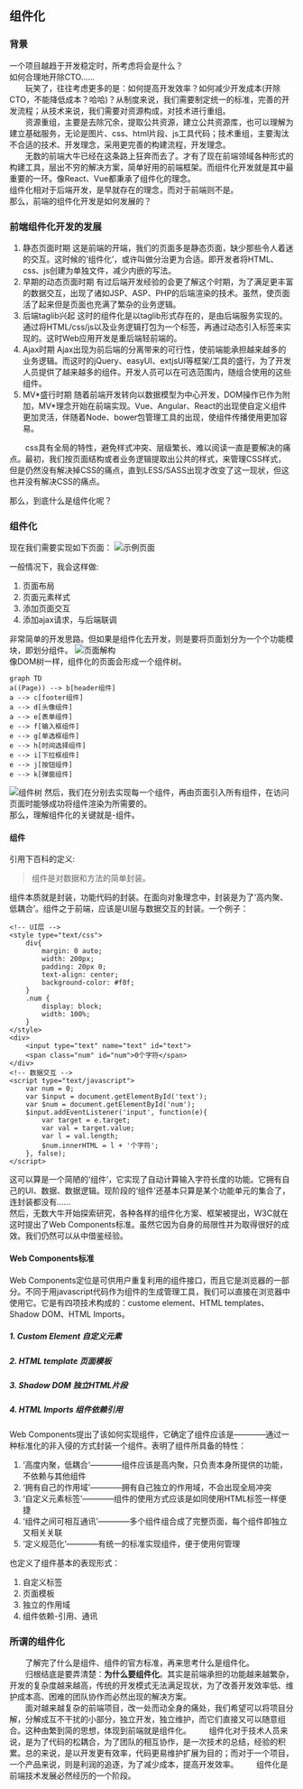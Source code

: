 ## 组件化 
### 背景  
一个项目越趋于开发稳定时，所考虑将会是什么？  
如何合理地开除CTO......  
&emsp;&emsp;玩笑了，往往考虑更多的是：如何提高开发效率？如何减少开发成本(开除CTO，不能降低成本？哈哈)？从制度来说，我们需要制定统一的标准，完善的开发流程；从技术来说，我们需要对资源构成，对技术进行重组。  
&emsp;&emsp;资源重组，主要是去除冗余，提取公共资源，建立公共资源库，也可以理解为建立基础服务，无论是图片、css、html片段、js工具代码；技术重组，主要淘汰不合适的技术、开发理念，采用更完善的构建流程，开发理念。  
&emsp;&emsp;无数的前端大牛已经在这条路上狂奔而去了。才有了现在前端领域各种形式的构建工具，层出不穷的解决方案，简单好用的前端框架。而组件化开发就是其中最重要的一环。像React、Vue都秉承了组件化的理念。  
组件化相对于后端开发，是早就存在的理念，而对于前端则不是。  
那么，前端的组件化开发是如何发展的？
### 前端组件化开发的发展
1. 静态页面时期
这是前端的开端，我们的页面多是静态页面，缺少那些令人着迷的交互。这时候的‘组件化’，或许叫做分治更为合适。即开发者将HTML、css、js创建为单独文件，减少内嵌的写法。
2. 早期的动态页面时期
有过后端开发经验的会更了解这个时期，为了满足更丰富的数据交互，出现了诸如JSP、ASP、PHP的后端渲染的技术。虽然，使页面活了起来但是页面也充满了繁杂的业务逻辑。
3. 后端taglib兴起
这时的组件化是以taglib形式存在的，是由后端服务实现的。通过将HTML/css/js以及业务逻辑打包为一个标签，再通过动态引入标签来实现的。这时Web应用开发是重后端轻前端的。
4. Ajax时期
Ajax出现为前后端的分离带来的可行性，使前端能承担越来越多的业务逻辑。而这时的jQuery、easyUI、extjsUI等框架/工具的盛行，为了开发人员提供了越来越多的组件。开发人员可以在可选范围内，随组合使用的这些组件。
5. MV\*盛行时期
随着前端开发转向以数据模型为中心开发，DOM操作已作为附加，MV*理念开始在前端实现。Vue、Angular、React的出现使自定义组件更加灵活，伴随着Node、bower包管理工具的出现，使组件传播使用更加容易。

&emsp;&emsp;css具有全局的特性，避免样式冲突、层级繁长、难以阅读一直是要解决的痛点。最初，我们按页面结构或者业务逻辑提取出公共的样式，来管理CSS样式，但是仍然没有解决掉CSS的痛点，直到LESS/SASS出现才改变了这一现状，但这也并没有解决CSS的痛点。 

那么，到底什么是组件化呢？  
### 组件化
现在我们需要实现如下页面：
![示例页面](assets/demo.jpg)   

一般情况下，我会这样做: 
1. 页面布局
2. 页面元素样式
3. 添加页面交互
4. 添加ajax请求，与后端联调

非常简单的开发思路。但如果是组件化去开发，则是要将页面划分为一个个功能模块，即划分组件。
![页面解构](assets/demo-constr.jpg)  
像DOM树一样，组件化的页面会形成一个组件树。
```
graph TD
a((Page)) --> b[header组件]
a --> c[footer组件]
a --> d[头像组件]
a --> e[表单组件]
e --> f[输入框组件]
e --> g[单选框组件]
e --> h[时间选择组件]
e --> i[下拉框组件]
e --> j[按钮组件]
e --> k[弹窗组件] 
```
![组件树](assets/com-tree.jpg)
然后，我们在分别去实现每一个组件，再由页面引入所有组件，在访问页面时能够成功将组件渲染为所需要的。  
那么，理解组件化的关键就是-组件。

#### 组件
引用下百科的定义:  
> 组件是对数据和方法的简单封装。

组件本质就是封装，功能代码的封装。在面向对象理念中，封装是为了‘高内聚、低耦合’。组件之于前端，应该是UI层与数据交互的封装。一个例子：
```
<!-- UI层 -->
<style type="text/css">
    div{
        margin: 0 auto;
        width: 200px;
        padding: 20px 0;
        text-align: center;
        background-color: #f0f;
    }
    .num {
        display: block;
        width: 100%;
    }
</style>
<div>
    <input type="text" name="text" id="text">
    <span class="num" id="num">0个字符</span>
</div>
<!-- 数据交互 -->
<script type="text/javascript">
    var num = 0;
    var $input = document.getElementById('text');
    var $num = document.getElementById('num');
    $input.addEventListener('input', function(e){
        var target = e.target;
        var val = target.value;
        var l = val.length;
        $num.innerHTML = l + '个字符';
    }, false);
</script>
```
这可以算是一个简陋的‘组件’，它实现了自动计算输入字符长度的功能。它拥有自己的UI、数据、数据逻辑。现阶段的‘组件’还基本只算是某个功能单元的集合了，连封装都没有......  
然后，无数大牛开始探索研究，各种各样的组件化方案、框架被提出，W3C就在这时提出了Web Components标准。虽然它因为自身的局限性并为取得很好的成效。我们仍然可以从中借鉴经验。

#### Web Components标准
Web Components定位是可供用户重复利用的组件接口，而且它是浏览器的一部分。不同于用javascript代码作为组件的生成管理工具，我们可以直接在浏览器中使用它。它是有四项技术构成的：custome element、HTML templates、Shadow DOM、HTML Imports。
##### 1. Custom Element 自定义元素
##### 2. HTML template 页面模板
##### 3. Shadow DOM 独立HTML片段
##### 4. HTML Imports 组件依赖引用

Web Components提出了该如何实现组件，它确定了组件应该是————通过一种标准化的非入侵的方式封装一个组件。表明了组件所具备的特性：
1. ‘高度内聚，低耦合’————组件应该是高内聚，只负责本身所提供的功能，不依赖与其他组件
2. ‘拥有自己的作用域’————拥有自己独立的作用域，不会出现全局冲突
3. ‘自定义元素标签’————组件的使用方式应该是如同使用HTML标签一样便捷
4. ‘组件之间可相互通讯’————多个组件组合成了完整页面，每个组件即独立又相关关联
5. ‘定义规范化’————有统一的标准实现组件，便于使用何管理  

也定义了组件基本的表现形式：
1. 自定义标签
2. 页面模板
3. 独立的作用域
4. 组件依赖-引用、通讯

### 所谓的组件化
&emsp;&emsp;了解完了什么是组件、组件的官方标准，再来思考什么是组件化。  
&emsp;&emsp;归根结底是要弄清楚：**为什么要组件化**。其实是前端承担的功能越来越繁杂，开发的复杂度越来越高，传统的开发模式无法满足现状，为了改善开发效率低、维护成本高、困难的团队协作而必然出现的解决方案。  
&emsp;&emsp;面对越来越复杂的前端项目，改一处而动全身的痛处，我们希望可以将项目分解，分解成互不干扰的小部分，独立开发，独立维护，而它们直接又可以随意组合。这种由繁到简的思想，体现到前端就是组件化。
&emsp;&emsp;组件化对于技术人员来说，是为了代码的松耦合，为了团队的相互协作，是一次技术的总结，经验的积累。总的来说，是以开发更有效率，代码更易维护扩展为目的；而对于一个项目，一个产品来说，则是利润的追逐，为了减少成本，提高开发效率。 
&emsp;&emsp;组件化是前端技术发展必然经历的一个阶段。

